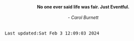 
<div align="center"><b><span>No one ever said life was fair. Just Eventful.</span></b><br><br><i> - Carol Burnett</i></div>
<br><br><kbd>Last updated:Sat Feb  3 12:09:03 2024</kbd>